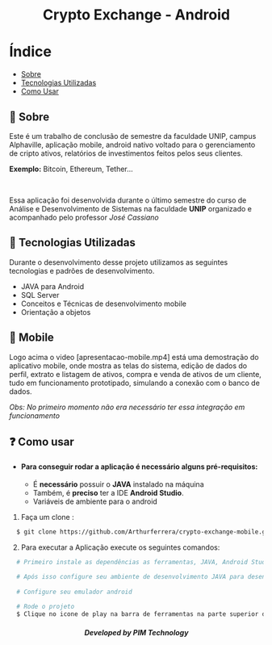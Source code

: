 <h1 align="center">
  Crypto Exchange - Android
</h1>

# Índice

- [Sobre](#sobre)
- [Tecnologias Utilizadas](#tecnologias-utilizadas)
- [Como Usar](#como-usar)

<a id="sobre"></a>

## :bookmark: Sobre

Este é um trabalho de conclusão de semestre da faculdade UNIP, campus Alphaville, aplicação mobile, android nativo voltado para o gerenciamento de cripto ativos, 
relatórios de investimentos feitos pelos seus clientes.

**Exemplo:** Bitcoin, Ethereum, Tether...

<br />

Essa aplicação foi desenvolvida durante o último semestre do curso de Análise e Desenvolvimento de Sistemas na faculdade <strong>UNIP</strong> organizado e acompanhado pelo professor *José Cassiano*

<a id="tecnologias-utilizadas"></a>

## :rocket: Tecnologias Utilizadas

Durante o desenvolvimento desse projeto utilizamos as seguintes tecnologias e padrões de desenvolvimento.

- JAVA para Android
- SQL Server
- Conceitos e Técnicas de desenvolvimento mobile
- Orientação a objetos

## :iphone: Mobile

Logo acima o video [apresentacao-mobile.mp4] está uma demostração do aplicativo mobile, onde mostra as telas do sistema, edição de dados do perfil, extrato e listagem de ativos, compra e venda de ativos de um cliente, tudo em funcionamento prototipado, simulando a conexão com o banco de dados. 

*Obs: No primeiro momento não era necessário ter essa integração em funcionamento*

<a id="como-usar"></a>

## :question: Como usar

- #### Para conseguir rodar a aplicação é necessário alguns **pré-requisitos:**

  - É **necessário** possuir o **JAVA** instalado na máquina
  - Também, é **preciso** ter a IDE **Android Studio**.
  - Variáveis de ambiente para o android

1. Faça um clone :

```sh
  $ git clone https://github.com/Arthurferrera/crypto-exchange-mobile.git
```

2. Para executar a Aplicação execute os seguintes comandos:

```sh
  # Primeiro instale as dependências as ferramentas, JAVA, Android Studio

  # Após isso configure seu ambiente de desenvolvimento JAVA para desenvolvimento mobile
  
  # Configure seu emulador android
  
  # Rode o projeto
  $ Clique no icone de play na barra de ferramentas na parte superior da IDE
```

<h5 align="center">
    Developed by PIM Technology
</h5>

